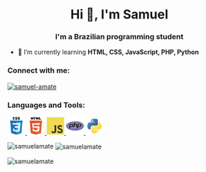 <h1 align="center">Hi 👋, I'm Samuel</h1>
<h3 align="center">I'm a Brazilian programming student</h3>

- 🌱 I’m currently learning **HTML, CSS, JavaScript, PHP, Python**

<h3 align="left">Connect with me:</h3>
<p align="left">
<a href="https://linkedin.com/in/samuel-amate" target="blank"><img align="center" src="https://raw.githubusercontent.com/rahuldkjain/github-profile-readme-generator/master/src/images/icons/Social/linked-in-alt.svg" alt="samuel-amate" height="30" width="40" /></a>
</p>

<h3 align="left">Languages and Tools:</h3>
<p align="left"> <a href="https://www.w3schools.com/css/" target="_blank" rel="noreferrer"> <img src="https://raw.githubusercontent.com/devicons/devicon/master/icons/css3/css3-original-wordmark.svg" alt="css3" width="40" height="40"/> </a> <a href="https://www.w3.org/html/" target="_blank" rel="noreferrer"> <img src="https://raw.githubusercontent.com/devicons/devicon/master/icons/html5/html5-original-wordmark.svg" alt="html5" width="40" height="40"/> </a> <a href="https://developer.mozilla.org/en-US/docs/Web/JavaScript" target="_blank" rel="noreferrer"> <img src="https://raw.githubusercontent.com/devicons/devicon/master/icons/javascript/javascript-original.svg" alt="javascript" width="40" height="40"/> </a> <a href="https://www.php.net" target="_blank" rel="noreferrer"> <img src="https://raw.githubusercontent.com/devicons/devicon/master/icons/php/php-original.svg" alt="php" width="40" height="40"/> </a> <a href="https://www.python.org" target="_blank" rel="noreferrer"> <img src="https://raw.githubusercontent.com/devicons/devicon/master/icons/python/python-original.svg" alt="python" width="40" height="40"/> </a> </p>

<p><img align="left" src="https://github-readme-stats.vercel.app/api/top-langs?username=samuelamate&show_icons=true&locale=en&layout=compact" alt="samuelamate" /></p>

<p>&nbsp;<img align="center" src="https://github-readme-stats.vercel.app/api?username=samuelamate&show_icons=true&locale=en" alt="samuelamate" /></p>

<p><img align="center" src="https://github-readme-streak-stats.herokuapp.com/?user=samuelamate&" alt="samuelamate" /></p>
